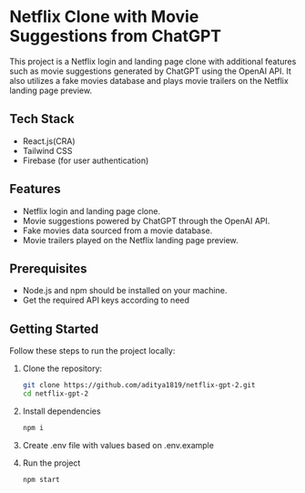 # Netflix Clone with Movie Suggestions from ChatGPT

This project is a Netflix login and landing page clone with additional features such as movie suggestions generated by ChatGPT using the OpenAI API. It also utilizes a fake movies database and plays movie trailers on the Netflix landing page preview.

## Tech Stack

- React.js(CRA)
- Tailwind CSS
- Firebase (for user authentication)

## Features

- Netflix login and landing page clone.
- Movie suggestions powered by ChatGPT through the OpenAI API.
- Fake movies data sourced from a movie database.
- Movie trailers played on the Netflix landing page preview.

## Prerequisites

- Node.js and npm should be installed on your machine.
- Get the required API keys according to need

## Getting Started

Follow these steps to run the project locally:

1. Clone the repository:

   ```sh
   git clone https://github.com/aditya1819/netflix-gpt-2.git
   cd netflix-gpt-2
   ```

2. Install dependencies

   ```sh
   npm i
   ```
  
3. Create .env file with values based on .env.example

4. Run the project


   ```sh
   npm start
   ```

